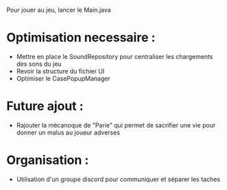 Pour jouer au jeu, lancer le Main.java

# Optimisation necessaire : 
  - Mettre en place le SoundRepository pour centraliser les chargements des sons du jeu
  - Revoir la structure du fichier UI
  - Optimiser le CasePopupManager
# Future ajout :
  - Rajouter la mécanoque de "Parie" qui permet de sacrifier une vie pour donner un malus au joueur adverses
# Organisation :
- Utilisation d'un groupe discord pour communiquer et séparer les taches
